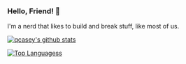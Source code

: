 ### Hello, Friend! 👋

I'm a nerd that likes to build and break stuff, like most of us.

[![qcasey's github stats](https://github-readme-stats.vercel.app/api?username=davidandradeduarte)](https://github.com/davidandradeduarte)

[![Top Languagess](https://github-readme-stats.vercel.app/api/top-langs/?username=davidandradeduarte&exclude_repo=freecodecamp,davidandradeduarte.github.io,barra-parking,php-fe-interview-sample,davidandradeduarte.github.io.hugo)](https://github.com/davidandradeduarte)
